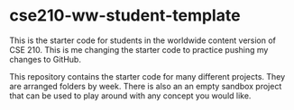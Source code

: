 # cse210-ww-student-template
This is the starter code for students in the worldwide content version of CSE 210.
This is me changing the starter code to practice pushing my changes to GitHub.

This repository contains the starter code for many different projects. They are arranged folders by week. There is also an an empty sandbox project that can be used to play around with any concept you would like.
